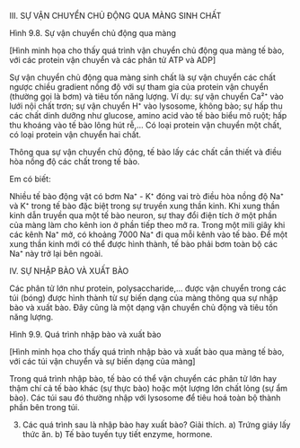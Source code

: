 III. SỰ VẬN CHUYỂN CHỦ ĐỘNG QUA MÀNG SINH CHẤT

Hình 9.8. Sự vận chuyển chủ động qua màng

[Hình minh họa cho thấy quá trình vận chuyển chủ động qua màng tế bào, với các protein vận chuyển và các phân tử ATP và ADP]

Sự vận chuyển chủ động qua màng sinh chất là sự vận chuyển các chất ngược chiều gradient nồng độ với sự tham gia của protein vận chuyển (thường gọi là bơm) và tiêu tốn năng lượng. Ví dụ: sự vận chuyển Ca²⁺ vào lưới nội chất trơn; sự vận chuyển H⁺ vào lysosome, không bào; sự hấp thu các chất dinh dưỡng như glucose, amino acid vào tế bào biểu mô ruột; hấp thu khoáng vào tế bào lông hút rễ,... Có loại protein vận chuyển một chất, có loại protein vận chuyển hai chất.

Thông qua sự vận chuyển chủ động, tế bào lấy các chất cần thiết và điều hòa nồng độ các chất trong tế bào.

Em có biết:

Nhiều tế bào động vật có bơm Na⁺ - K⁺ đóng vai trò điều hòa nồng độ Na⁺ và K⁺ trong tế bào đặc biệt trong sự truyền xung thần kinh. Khi xung thần kinh dẫn truyền qua một tế bào neuron, sự thay đổi điện tích ở một phần của màng làm cho kênh ion ở phần tiếp theo mở ra. Trong một mili giây khi các kênh Na⁺ mở, có khoảng 7000 Na⁺ đi qua mỗi kênh vào tế bào. Để một xung thần kinh mới có thể được hình thành, tế bào phải bơm toàn bộ các Na⁺ này trở lại bên ngoài.

IV. SỰ NHẬP BÀO VÀ XUẤT BÀO

Các phân tử lớn như protein, polysaccharide,... được vận chuyển trong các túi (bóng) được hình thành từ sự biến dạng của màng thông qua sự nhập bào và xuất bào. Đây cũng là một dạng vận chuyển chủ động và tiêu tốn năng lượng.

Hình 9.9. Quá trình nhập bào và xuất bào

[Hình minh họa cho thấy quá trình nhập bào và xuất bào qua màng tế bào, với các túi vận chuyển và sự biến dạng của màng]

Trong quá trình nhập bào, tế bào có thể vận chuyển các phân tử lớn hay thậm chí cả tế bào khác (sự thực bào) hoặc một lượng lớn chất lỏng (sự ẩm bào). Các túi sau đó thường nhập với lysosome để tiêu hoá toàn bộ thành phần bên trong túi.

3. Các quá trình sau là nhập bào hay xuất bào? Giải thích.
a) Trứng giáy lấy thức ăn.
b) Tế bào tuyến tụy tiết enzyme, hormone.